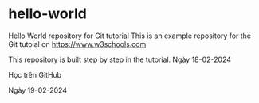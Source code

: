 # hello-world
Hello World repository for Git tutorial
This is an example repository for the Git tutoial on https://www.w3schools.com

This repository is built step by step in the tutorial.
Ngày 18-02-2024

Học trên GitHub

Ngày 19-02-2024